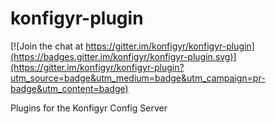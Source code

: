 # konfigyr-plugin

[![Join the chat at https://gitter.im/konfigyr/konfigyr-plugin](https://badges.gitter.im/konfigyr/konfigyr-plugin.svg)](https://gitter.im/konfigyr/konfigyr-plugin?utm_source=badge&utm_medium=badge&utm_campaign=pr-badge&utm_content=badge)

Plugins for the Konfigyr Config Server
